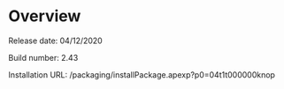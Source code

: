 # Overview

Release date: 04/12/2020

Build number: 2.43

Installation URL: /packaging/installPackage.apexp?p0=04t1t000000knop